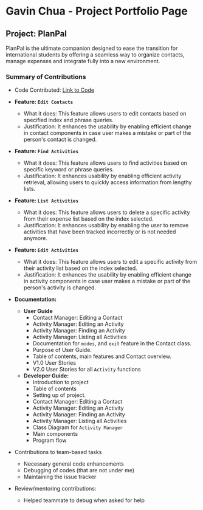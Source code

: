 # Gavin Chua - Project Portfolio Page

## Project: PlanPal
PlanPal is the ultimate companion designed to ease the transition for international students by offering a seamless way to organize contacts, manage expenses and integrate fully into a new environment.
### Summary of Contributions


* Code Contributed: [Link to Code](https://nus-cs2113-ay2425s1.github.io/tp-dashboard/?search=w14-2&sort=groupTitle&sortWithin=title&timeframe=commit&mergegroup=&groupSelect=groupByRepos&breakdown=true&checkedFileTypes=docs~functional-code~test-code~other&since=2024-09-20&tabOpen=true&tabType=zoom&zA=parasytezz&zR=AY2425S1-CS2113-W14-2%2Ftp%5Bmaster%5D&zACS=90.54285714285714&zS=2024-09-20&zFS=w14-2&zU=2024-10-28&zMG=false&zFTF=commit&zFGS=groupByRepos&zFR=false)


* **Feature: `Edit Contacts`**
    * What it does: This feature allows users to edit contacts based on specified index and phrase queries.
    * Justification: It enhances the usability by enabling efficient change in contact components in case user makes a mistake or part of the person's contact is changed.

* **Feature: `Find Activities`**
    * What it does: This feature allows users to find activities based on specific keyword or phrase queries.
    * Justification: It enhances usability by enabling efficient activity retrieval, allowing users to quickly access information from lengthy lists.

* **Feature: `List Activities`**
    * What it does: This feature allows users to delete a specific activity from their expense list based on the index selected.
    * Justification: It enhances usability by enabling the user to remove activities that have been tracked incorrectly or is not needed anymore.

* **Feature: `Edit Activities`**
    * What it does: This feature allows users to edit a specific activity from their activity list based on the index selected.
    * Justification: It enhances the usability by enabling efficient change in activity components in case user makes a mistake or part of the person's activity is changed.

    
* **Documentation:**
    * **User Guide**
        * Contact Manager: Editing a Contact
        * Activity Manager: Editing an Activity
        * Activity Manager: Finding an Activity
        * Activity Manager: Listing all Activities
        * Documentation for `modes`, and `exit` feature in the Contact class.
        * Purpose of User Guide.
        * Table of contents, main features and Contact overview.
        * V1.0 User Stories
        * V2.0 User Stories for all `Activity` functions
    * **Developer Guide:**
        * Introduction to project
        * Table of contents 
        * Setting up of project.
        * Contact Manager: Editing a Contact
        * Activity Manager: Editing an Activity
        * Activity Manager: Finding an Activity
        * Activity Manager: Listing all Activities
        * Class Diagram for `Activity Manager`
        * Main components 
        * Program flow
      

* Contributions to team-based tasks
  * Necessary general code enhancements
  * Debugging of codes (that are not under me)
  * Maintaining the issue tracker


* Review/mentoring contributions: 
  * Helped teammate to debug when asked for help
